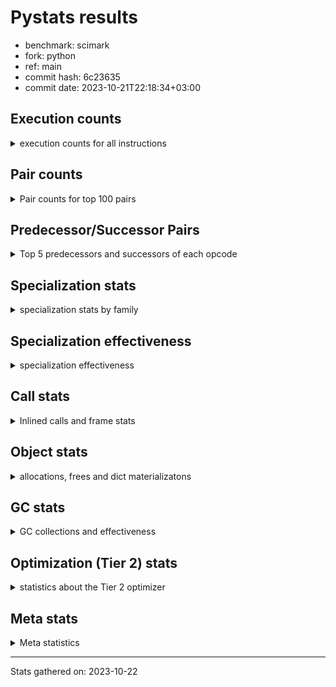 
# Pystats results

- benchmark: scimark
- fork: python
- ref: main
- commit hash: 6c23635
- commit date: 2023-10-21T22:18:34+03:00

## Execution counts

<details>
<summary> execution counts for all instructions </summary>

|Name | Count | Self | Cumulative | Miss ratio | 
|---|---:|---:|---:|---:|
| LOAD_FAST | 1,254,390,780 | 17.5% | 17.5% |  |
| LOAD_FAST_LOAD_FAST | 743,359,500 | 10.4% | 27.9% |  |
| STORE_FAST | 497,252,220 | 7.0% | 34.9% |  |
| BINARY_SUBSCR | 462,433,680 | 6.5% | 41.4% |  |
| LOAD_CONST | 415,543,380 | 5.8% | 47.2% |  |
| BINARY_OP_ADD_INT | 276,142,920 | 3.9% | 51.0% |  |
| POP_JUMP_IF_FALSE | 268,109,040 | 3.7% | 54.8% |  |
| LOAD_ATTR_INSTANCE_VALUE | 262,318,500 | 3.7% | 58.4% |  |
| SWAP | 244,319,040 | 3.4% | 61.9% |  |
| COPY | 244,312,800 | 3.4% | 65.3% |  |
| BINARY_OP_MULTIPLY_FLOAT | 239,032,140 | 3.3% | 68.6% |  |
| STORE_SUBSCR | 190,460,900 | 2.7% | 71.3% |  |
| COMPARE_OP_INT | 182,325,540 | 2.5% | 73.8% |  |
| BINARY_OP_ADD_FLOAT | 169,155,720 | 2.4% | 76.2% |  |
| RESUME_CHECK | 142,835,160 | 2.0% | 78.2% |  |
| BINARY_OP_SUBTRACT_FLOAT | 142,442,580 | 2.0% | 80.2% |  |
| FOR_ITER_RANGE | 141,877,200 | 2.0% | 82.2% |  |
| LOAD_GLOBAL_BUILTIN | 141,374,160 | 2.0% | 84.2% |  |
| JUMP_BACKWARD | 137,993,940 | 1.9% | 86.1% |  |
| RETURN_VALUE | 135,842,700 | 1.9% | 88.0% |  |
| BINARY_OP_MULTIPLY_INT | 105,275,640 | 1.5% | 89.5% |  |
| BINARY_SUBSCR_GETITEM | 88,538,340 | 1.2% | 90.7% |  |
| TO_BOOL_BOOL | 73,060,620 | 1.0% | 91.7% |  |
| JUMP_FORWARD | 70,645,560 | 1.0% | 92.7% |  |
| CALL_ISINSTANCE | 60,337,740 | 0.8% | 93.5% |  |
| BINARY_SUBSCR_LIST_INT | 60,326,340 | 0.8% | 94.4% |  |
| STORE_FAST_STORE_FAST | 47,903,340 | 0.7% | 95.1% |  |
| CALL_PY_EXACT_ARGS | 47,322,060 | 0.7% | 95.7% |  |
| LOAD_ATTR_METHOD_WITH_VALUES | 47,297,700 | 0.7% | 96.4% |  |
| BINARY_OP_SUBTRACT_INT | 41,629,200 | 0.6% | 97.0% |  |
| BUILD_TUPLE | 35,774,400 | 0.5% | 97.5% |  |
| UNPACK_SEQUENCE_TWO_TUPLE | 35,180,400 | 0.5% | 98.0% |  |
| BINARY_OP | 31,170,840 | 0.4% | 98.4% |  |
| STORE_ATTR_INSTANCE_VALUE | 25,447,740 | 0.4% | 98.7% |  |
| CALL_BUILTIN_CLASS | 20,395,200 | 0.3% | 99.0% |  |
| LOAD_ATTR_NONDESCRIPTOR_WITH_VALUES | 19,097,160 | 0.3% | 99.3% | 0.1% |
| COMPARE_OP | 12,732,100 | 0.2% | 99.5% |  |
| GET_ITER | 7,609,380 | 0.1% | 99.6% |  |
| RETURN_CONST | 6,392,640 | 0.1% | 99.7% |  |
| INTERPRETER_EXIT | 6,373,980 | 0.1% | 99.8% |  |
| POP_JUMP_IF_TRUE | 6,303,000 | 0.1% | 99.9% |  |
| COMPARE_OP_FLOAT | 6,297,000 | 0.1% | 99.9% |  |
| BINARY_SUBSCR_TUPLE_INT | 1,200,000 | 0.0% | 100.0% |  |
| POP_TOP | 618,840 | 0.0% | 100.0% |  |
| FOR_ITER_GEN | 600,060 | 0.0% | 100.0% |  |
| YIELD_VALUE | 600,000 | 0.0% | 100.0% |  |
| CALL_BUILTIN_O | 423,180 | 0.0% | 100.0% |  |
| LOAD_GLOBAL_MODULE | 218,180 | 0.0% | 100.0% |  |
| LOAD_ATTR_MODULE | 180,800 | 0.0% | 100.0% |  |
| LIST_APPEND | 134,880 | 0.0% | 100.0% |  |
| STORE_FAST_LOAD_FAST | 122,880 | 0.0% | 100.0% |  |
| PUSH_NULL | 121,560 | 0.0% | 100.0% |  |
| EXTENDED_ARG | 60,000 | 0.0% | 100.0% |  |
| CALL | 15,540 | 0.0% | 100.0% |  |
| BUILD_LIST | 13,080 | 0.0% | 100.0% |  |
| STORE_SUBSCR_LIST_INT | 11,400 | 0.0% | 100.0% |  |
| FOR_ITER | 6,100 | 0.0% | 100.0% |  |
| STORE_SLICE | 6,060 | 0.0% | 100.0% |  |
| LOAD_GLOBAL | 1,340 | 0.0% | 100.0% |  |
| LOAD_ATTR | 940 | 0.0% | 100.0% |  |
| LOAD_DEREF | 900 | 0.0% | 100.0% |  |
| CALL_FUNCTION_EX | 600 | 0.0% | 100.0% |  |
| STORE_ATTR | 540 | 0.0% | 100.0% |  |
| NOP | 300 | 0.0% | 100.0% |  |
| LIST_EXTEND | 300 | 0.0% | 100.0% |  |
| COPY_FREE_VARS | 300 | 0.0% | 100.0% |  |
| CALL_INTRINSIC_1 | 300 | 0.0% | 100.0% |  |
| POP_JUMP_IF_NONE | 180 | 0.0% | 100.0% |  |
| LOAD_FAST_AND_CLEAR | 180 | 0.0% | 100.0% |  |
| EXIT_INIT_CHECK | 180 | 0.0% | 100.0% |  |
| CALL_ALLOC_AND_ENTER_INIT | 180 | 0.0% | 100.0% |  |
| RETURN_GENERATOR | 60 | 0.0% | 100.0% |  |
| END_FOR | 60 | 0.0% | 100.0% |  |
| BINARY_SLICE | 60 | 0.0% | 100.0% |  |


</details>

## Pair counts

<details>
<summary> Pair counts for top 100 pairs </summary>

|Pair | Count | Self | Cumulative | 
|---|---:|---:|---:|
| STORE_FAST LOAD_FAST_LOAD_FAST | 249,880,740 | 3.5% | 3.5% |
| LOAD_FAST LOAD_ATTR_INSTANCE_VALUE | 208,647,320 | 2.9% | 6.4% |
| LOAD_FAST_LOAD_FAST BINARY_SUBSCR | 189,857,760 | 2.7% | 9.1% |
| COMPARE_OP_INT POP_JUMP_IF_FALSE | 182,313,540 | 2.5% | 11.6% |
| POP_JUMP_IF_FALSE LOAD_FAST | 165,565,020 | 2.3% | 13.9% |
| LOAD_CONST BINARY_OP_ADD_INT | 152,486,500 | 2.1% | 16.1% |
| LOAD_FAST LOAD_FAST | 147,492,000 | 2.1% | 18.1% |
| LOAD_FAST_LOAD_FAST LOAD_CONST | 144,376,800 | 2.0% | 20.1% |
| LOAD_CONST LOAD_FAST | 142,736,160 | 2.0% | 22.1% |
| JUMP_BACKWARD FOR_ITER_RANGE | 134,267,940 | 1.9% | 24.0% |
| FOR_ITER_RANGE STORE_FAST | 134,145,060 | 1.9% | 25.9% |
| LOAD_ATTR_INSTANCE_VALUE LOAD_FAST | 133,083,960 | 1.9% | 27.8% |
| BINARY_SUBSCR LOAD_FAST | 129,321,000 | 1.8% | 29.6% |
| LOAD_FAST LOAD_CONST | 119,647,920 | 1.7% | 31.2% |
| LOAD_FAST BINARY_OP_MULTIPLY_FLOAT | 117,045,000 | 1.6% | 32.9% |
| STORE_FAST LOAD_FAST | 116,460,360 | 1.6% | 34.5% |
| LOAD_FAST BINARY_OP_ADD_INT | 111,320,400 | 1.6% | 36.1% |
| BINARY_SUBSCR LOAD_FAST_LOAD_FAST | 107,036,880 | 1.5% | 37.6% |
| STORE_SUBSCR LOAD_FAST_LOAD_FAST | 104,081,400 | 1.5% | 39.0% |
| BINARY_OP_MULTIPLY_FLOAT BINARY_OP_ADD_FLOAT | 90,422,400 | 1.3% | 40.3% |
| BINARY_SUBSCR_GETITEM RESUME_CHECK | 88,538,340 | 1.2% | 41.5% |
| SWAP SWAP | 87,582,000 | 1.2% | 42.7% |
| SWAP STORE_SUBSCR | 87,582,000 | 1.2% | 44.0% |
| COPY COPY | 87,582,000 | 1.2% | 45.2% |
| COPY BINARY_SUBSCR | 87,582,000 | 1.2% | 46.4% |
| LOAD_GLOBAL_BUILTIN LOAD_FAST | 73,515,600 | 1.0% | 47.4% |
| BINARY_OP_SUBTRACT_FLOAT LOAD_FAST_LOAD_FAST | 73,280,400 | 1.0% | 48.5% |
| TO_BOOL_BOOL POP_JUMP_IF_FALSE | 73,060,620 | 1.0% | 49.5% |
| BINARY_OP_ADD_FLOAT STORE_FAST | 72,582,000 | 1.0% | 50.5% |
| SWAP COPY | 69,148,800 | 1.0% | 51.5% |
| POP_JUMP_IF_FALSE JUMP_FORWARD | 69,148,800 | 1.0% | 52.4% |
| LOAD_FAST SWAP | 69,148,800 | 1.0% | 53.4% |
| LOAD_ATTR_INSTANCE_VALUE COMPARE_OP_INT | 69,148,800 | 1.0% | 54.4% |
| COPY COMPARE_OP_INT | 69,148,800 | 1.0% | 55.3% |
| BINARY_OP_ADD_INT BINARY_SUBSCR | 68,352,000 | 1.0% | 56.3% |
| BINARY_SUBSCR BINARY_OP_MULTIPLY_FLOAT | 67,701,000 | 0.9% | 57.2% |
| BINARY_SUBSCR STORE_FAST | 67,452,000 | 0.9% | 58.2% |
| LOAD_FAST BINARY_OP_SUBTRACT_FLOAT | 67,202,600 | 0.9% | 59.1% |
| STORE_SUBSCR JUMP_BACKWARD | 67,187,460 | 0.9% | 60.1% |
| STORE_FAST LOAD_CONST | 62,607,300 | 0.9% | 60.9% |
| BINARY_OP_MULTIPLY_FLOAT BINARY_OP_SUBTRACT_FLOAT | 62,517,000 | 0.9% | 61.8% |
| BINARY_OP_MULTIPLY_INT STORE_FAST | 61,563,180 | 0.9% | 62.7% |
| LOAD_FAST BINARY_OP_ADD_FLOAT | 61,440,000 | 0.9% | 63.5% |
| BINARY_OP_ADD_FLOAT SWAP | 61,440,000 | 0.9% | 64.4% |
| RESUME_CHECK LOAD_GLOBAL_BUILTIN | 60,337,980 | 0.8% | 65.2% |
| LOAD_GLOBAL_BUILTIN CALL_ISINSTANCE | 60,337,740 | 0.8% | 66.1% |
| LOAD_FAST LOAD_GLOBAL_BUILTIN | 60,337,740 | 0.8% | 66.9% |
| CALL_ISINSTANCE TO_BOOL_BOOL | 60,337,740 | 0.8% | 67.8% |
| LOAD_FAST_LOAD_FAST BINARY_SUBSCR_GETITEM | 59,726,340 | 0.8% | 68.6% |
| LOAD_FAST BINARY_SUBSCR_LIST_INT | 59,726,340 | 0.8% | 69.4% |
| BINARY_SUBSCR_LIST_INT RETURN_VALUE | 59,726,340 | 0.8% | 70.3% |
| RETURN_VALUE LOAD_FAST | 59,714,940 | 0.8% | 71.1% |
| STORE_FAST JUMP_BACKWARD | 58,879,080 | 0.8% | 71.9% |
| BINARY_OP_ADD_INT BINARY_OP_MULTIPLY_INT | 55,302,000 | 0.8% | 72.7% |
| LOAD_FAST_LOAD_FAST LOAD_ATTR_INSTANCE_VALUE | 53,671,080 | 0.8% | 73.5% |
| BINARY_OP_SUBTRACT_FLOAT STORE_FAST | 49,460,880 | 0.7% | 74.1% |
| BINARY_OP_MULTIPLY_FLOAT LOAD_FAST | 49,224,000 | 0.7% | 74.8% |
| BINARY_SUBSCR BINARY_SUBSCR | 48,112,980 | 0.7% | 75.5% |
| LOAD_FAST_LOAD_FAST LOAD_FAST_LOAD_FAST | 48,000,120 | 0.7% | 76.2% |
| CALL_PY_EXACT_ARGS RESUME_CHECK | 47,322,000 | 0.7% | 76.8% |
| RESUME_CHECK LOAD_FAST | 47,312,640 | 0.7% | 77.5% |
| LOAD_FAST LOAD_ATTR_METHOD_WITH_VALUES | 47,174,640 | 0.7% | 78.2% |
| LOAD_FAST_LOAD_FAST LOAD_FAST | 45,723,780 | 0.6% | 78.8% |
| BINARY_OP_ADD_INT STORE_SUBSCR | 39,732,000 | 0.6% | 79.4% |
| LOAD_FAST BINARY_SUBSCR | 39,716,940 | 0.6% | 79.9% |
| LOAD_FAST_LOAD_FAST COPY | 36,864,000 | 0.5% | 80.4% |
| JUMP_FORWARD LOAD_FAST_LOAD_FAST | 36,071,160 | 0.5% | 80.9% |
| LOAD_CONST BINARY_OP_SUBTRACT_INT | 35,551,200 | 0.5% | 81.4% |
| UNPACK_SEQUENCE_TWO_TUPLE STORE_FAST_STORE_FAST | 35,180,400 | 0.5% | 81.9% |
| LOAD_FAST_LOAD_FAST CALL_PY_EXACT_ARGS | 34,586,440 | 0.5% | 82.4% |
| RESUME_CHECK LOAD_CONST | 34,580,460 | 0.5% | 82.9% |
| LOAD_FAST UNPACK_SEQUENCE_TWO_TUPLE | 34,574,400 | 0.5% | 83.4% |
| LOAD_ATTR_METHOD_WITH_VALUES LOAD_FAST_LOAD_FAST | 34,574,400 | 0.5% | 83.9% |
| LOAD_ATTR_INSTANCE_VALUE BINARY_OP_MULTIPLY_INT | 34,574,400 | 0.5% | 84.3% |
| JUMP_FORWARD LOAD_CONST | 34,574,400 | 0.5% | 84.8% |
| BINARY_OP_MULTIPLY_INT LOAD_FAST | 34,574,400 | 0.5% | 85.3% |
| BINARY_OP_ADD_INT RETURN_VALUE | 34,574,400 | 0.5% | 85.8% |
| LOAD_FAST_LOAD_FAST STORE_SUBSCR | 33,707,400 | 0.5% | 86.3% |
| BINARY_OP STORE_FAST | 31,004,340 | 0.4% | 86.7% |
| BINARY_OP_ADD_INT COPY | 30,720,000 | 0.4% | 87.1% |
| BINARY_OP_ADD_INT LOAD_FAST | 30,659,280 | 0.4% | 87.6% |
| BINARY_OP_SUBTRACT_INT STORE_FAST | 30,033,000 | 0.4% | 88.0% |
| STORE_FAST_STORE_FAST LOAD_FAST | 29,412,000 | 0.4% | 88.4% |
| RETURN_VALUE BINARY_SUBSCR | 28,812,000 | 0.4% | 88.8% |
| BUILD_TUPLE BINARY_SUBSCR_GETITEM | 28,812,000 | 0.4% | 89.2% |
| BINARY_SUBSCR RETURN_VALUE | 28,812,000 | 0.4% | 89.6% |
| POP_JUMP_IF_FALSE LOAD_FAST_LOAD_FAST | 28,688,340 | 0.4% | 90.0% |
| LOAD_CONST COMPARE_OP_INT | 25,517,880 | 0.4% | 90.4% |
| LOAD_FAST_LOAD_FAST STORE_ATTR_INSTANCE_VALUE | 25,446,200 | 0.4% | 90.7% |
| STORE_ATTR_INSTANCE_VALUE LOAD_FAST | 25,445,940 | 0.4% | 91.1% |
| LOAD_CONST BINARY_OP | 24,570,460 | 0.3% | 91.4% |
| LOAD_FAST_LOAD_FAST BINARY_OP_MULTIPLY_FLOAT | 24,156,000 | 0.3% | 91.7% |
| LOAD_FAST BUILD_TUPLE | 23,649,600 | 0.3% | 92.1% |
| BINARY_OP_ADD_FLOAT LOAD_FAST_LOAD_FAST | 23,368,260 | 0.3% | 92.4% |
| LOAD_FAST COPY | 19,998,000 | 0.3% | 92.7% |
| BINARY_OP_SUBTRACT_FLOAT SWAP | 19,701,000 | 0.3% | 93.0% |
| LOAD_FAST_LOAD_FAST COMPARE_OP_INT | 18,492,000 | 0.3% | 93.2% |
| RETURN_VALUE BINARY_OP_ADD_FLOAT | 17,287,200 | 0.2% | 93.5% |
| LOAD_FAST STORE_SUBSCR | 16,667,940 | 0.2% | 93.7% |
| LOAD_FAST CALL_BUILTIN_CLASS | 13,231,320 | 0.2% | 93.9% |


</details>

## Predecessor/Successor Pairs

<details>
<summary> Top 5 predecessors and successors of each opcode </summary>

### BINARY_SLICE

<details>
<summary> Successors and predecessors for BINARY_SLICE </summary>

|Predecessors | Count | Percentage | 
|---|---:|---:|
| LOAD_CONST | 60 | 100.0% |

|Successors | Count | Percentage | 
|---|---:|---:|
| LOAD_FAST | 60 | 100.0% |


</details>

### STORE_SLICE

<details>
<summary> Successors and predecessors for STORE_SLICE </summary>

|Predecessors | Count | Percentage | 
|---|---:|---:|
| LOAD_CONST | 6,060 | 100.0% |

|Successors | Count | Percentage | 
|---|---:|---:|
| JUMP_BACKWARD | 6,000 | 99.0% |
| LOAD_FAST | 60 | 1.0% |


</details>

### CACHE

<details>
<summary> Successors and predecessors for CACHE </summary>

|Predecessors | Count | Percentage | 
|---|---:|---:|

|Successors | Count | Percentage | 
|---|---:|---:|
| RESUME_CHECK | 6,373,980 | 100.0% |


</details>

### BINARY_SUBSCR

<details>
<summary> Successors and predecessors for BINARY_SUBSCR </summary>

|Predecessors | Count | Percentage | 
|---|---:|---:|
| LOAD_FAST_LOAD_FAST | 189,857,760 | 41.1% |
| COPY | 87,582,000 | 18.9% |
| BINARY_OP_ADD_INT | 68,352,000 | 14.8% |
| BINARY_SUBSCR | 48,112,980 | 10.4% |
| LOAD_FAST | 39,716,940 | 8.6% |

|Successors | Count | Percentage | 
|---|---:|---:|
| LOAD_FAST | 129,321,000 | 28.0% |
| LOAD_FAST_LOAD_FAST | 107,036,880 | 23.1% |
| BINARY_OP_MULTIPLY_FLOAT | 67,701,000 | 14.6% |
| STORE_FAST | 67,452,000 | 14.6% |
| BINARY_SUBSCR | 48,112,980 | 10.4% |


</details>

### END_FOR

<details>
<summary> Successors and predecessors for END_FOR </summary>

|Predecessors | Count | Percentage | 
|---|---:|---:|
| RETURN_CONST | 60 | 100.0% |

|Successors | Count | Percentage | 
|---|---:|---:|
| LOAD_FAST | 60 | 100.0% |


</details>

### EXIT_INIT_CHECK

<details>
<summary> Successors and predecessors for EXIT_INIT_CHECK </summary>

|Predecessors | Count | Percentage | 
|---|---:|---:|
| RETURN_CONST | 180 | 100.0% |

|Successors | Count | Percentage | 
|---|---:|---:|
| RETURN_VALUE | 180 | 100.0% |


</details>

### GET_ITER

<details>
<summary> Successors and predecessors for GET_ITER </summary>

|Predecessors | Count | Percentage | 
|---|---:|---:|
| CALL_BUILTIN_CLASS | 7,608,960 | 100.0% |
| LOAD_FAST | 300 | 0.0% |
| RETURN_GENERATOR | 60 | 0.0% |
| CALL | 60 | 0.0% |

|Successors | Count | Percentage | 
|---|---:|---:|
| FOR_ITER_RANGE | 7,609,080 | 100.0% |
| LOAD_FAST_AND_CLEAR | 180 | 0.0% |
| FOR_ITER_GEN | 60 | 0.0% |
| FOR_ITER | 60 | 0.0% |


</details>

### INTERPRETER_EXIT

<details>
<summary> Successors and predecessors for INTERPRETER_EXIT </summary>

|Predecessors | Count | Percentage | 
|---|---:|---:|
| RETURN_CONST | 6,373,980 | 100.0% |

|Successors | Count | Percentage | 
|---|---:|---:|


</details>

### NOP

<details>
<summary> Successors and predecessors for NOP </summary>

|Predecessors | Count | Percentage | 
|---|---:|---:|
| POP_TOP | 300 | 100.0% |

|Successors | Count | Percentage | 
|---|---:|---:|
| LOAD_DEREF | 300 | 100.0% |


</details>

### POP_TOP

<details>
<summary> Successors and predecessors for POP_TOP </summary>

|Predecessors | Count | Percentage | 
|---|---:|---:|
| RESUME_CHECK | 600,000 | 97.0% |
| RETURN_CONST | 18,420 | 3.0% |
| CALL | 300 | 0.0% |
| RETURN_VALUE | 60 | 0.0% |
| FOR_ITER_GEN | 60 | 0.0% |

|Successors | Count | Percentage | 
|---|---:|---:|
| JUMP_BACKWARD | 603,180 | 97.5% |
| LOAD_CONST | 9,180 | 1.5% |
| RETURN_CONST | 3,060 | 0.5% |
| LOAD_GLOBAL_MODULE | 3,040 | 0.5% |
| NOP | 300 | 0.0% |


</details>

### PUSH_NULL

<details>
<summary> Successors and predecessors for PUSH_NULL </summary>

|Predecessors | Count | Percentage | 
|---|---:|---:|
| LOAD_ATTR_MODULE | 120,800 | 99.4% |
| LOAD_DEREF | 600 | 0.5% |
| LOAD_ATTR | 100 | 0.1% |
| LOAD_FAST | 60 | 0.0% |

|Successors | Count | Percentage | 
|---|---:|---:|
| LOAD_FAST | 120,600 | 99.2% |
| CALL | 900 | 0.7% |
| LOAD_FAST_LOAD_FAST | 60 | 0.0% |


</details>

### RETURN_GENERATOR

<details>
<summary> Successors and predecessors for RETURN_GENERATOR </summary>

|Predecessors | Count | Percentage | 
|---|---:|---:|
| CALL_PY_EXACT_ARGS | 60 | 100.0% |

|Successors | Count | Percentage | 
|---|---:|---:|
| GET_ITER | 60 | 100.0% |


</details>

### RETURN_VALUE

<details>
<summary> Successors and predecessors for RETURN_VALUE </summary>

|Predecessors | Count | Percentage | 
|---|---:|---:|
| BINARY_SUBSCR_LIST_INT | 59,726,340 | 44.0% |
| BINARY_OP_ADD_INT | 34,574,400 | 25.5% |
| BINARY_SUBSCR | 28,812,000 | 21.2% |
| BINARY_OP_MULTIPLY_FLOAT | 12,722,940 | 9.4% |
| LOAD_FAST | 6,120 | 0.0% |

|Successors | Count | Percentage | 
|---|---:|---:|
| LOAD_FAST | 59,714,940 | 44.0% |
| BINARY_SUBSCR | 28,812,000 | 21.2% |
| BINARY_OP_ADD_FLOAT | 17,287,200 | 12.7% |
| STORE_FAST | 12,006,300 | 8.8% |
| LOAD_FAST_LOAD_FAST | 6,368,100 | 4.7% |


</details>

### STORE_SUBSCR

<details>
<summary> Successors and predecessors for STORE_SUBSCR </summary>

|Predecessors | Count | Percentage | 
|---|---:|---:|
| SWAP | 87,582,000 | 46.0% |
| BINARY_OP_ADD_INT | 39,732,000 | 20.9% |
| LOAD_FAST_LOAD_FAST | 33,707,400 | 17.7% |
| LOAD_FAST | 16,667,940 | 8.8% |
| BUILD_TUPLE | 6,362,400 | 3.3% |

|Successors | Count | Percentage | 
|---|---:|---:|
| LOAD_FAST_LOAD_FAST | 104,081,400 | 54.6% |
| JUMP_BACKWARD | 67,187,460 | 35.3% |
| LOAD_FAST | 12,782,880 | 6.7% |
| RETURN_CONST | 6,362,400 | 3.3% |
| STORE_SUBSCR | 46,700 | 0.0% |


</details>

### BINARY_OP

<details>
<summary> Successors and predecessors for BINARY_OP </summary>

|Predecessors | Count | Percentage | 
|---|---:|---:|
| LOAD_CONST | 24,570,460 | 78.8% |
| LOAD_ATTR_NONDESCRIPTOR_WITH_VALUES | 6,367,980 | 20.4% |
| LOAD_FAST | 81,540 | 0.3% |
| LOAD_FAST_LOAD_FAST | 66,220 | 0.2% |
| BINARY_OP_MULTIPLY_FLOAT | 60,000 | 0.2% |

|Successors | Count | Percentage | 
|---|---:|---:|
| STORE_FAST | 31,004,340 | 99.5% |
| LOAD_GLOBAL_MODULE | 60,000 | 0.2% |
| CALL_BUILTIN_O | 60,000 | 0.2% |
| BINARY_OP | 15,580 | 0.0% |
| LIST_APPEND | 12,000 | 0.0% |


</details>

### BUILD_LIST

<details>
<summary> Successors and predecessors for BUILD_LIST </summary>

|Predecessors | Count | Percentage | 
|---|---:|---:|
| LOAD_CONST | 12,600 | 96.3% |
| LOAD_FAST | 300 | 2.3% |
| SWAP | 180 | 1.4% |

|Successors | Count | Percentage | 
|---|---:|---:|
| CALL | 12,600 | 96.3% |
| LOAD_DEREF | 300 | 2.3% |
| SWAP | 180 | 1.4% |


</details>

### BUILD_TUPLE

<details>
<summary> Successors and predecessors for BUILD_TUPLE </summary>

|Predecessors | Count | Percentage | 
|---|---:|---:|
| LOAD_FAST | 23,649,600 | 66.1% |
| BINARY_OP_SUBTRACT_INT | 5,762,400 | 16.1% |
| BINARY_OP_ADD_INT | 5,762,400 | 16.1% |
| LOAD_FAST_LOAD_FAST | 600,000 | 1.7% |

|Successors | Count | Percentage | 
|---|---:|---:|
| BINARY_SUBSCR_GETITEM | 28,812,000 | 80.5% |
| STORE_SUBSCR | 6,362,400 | 17.8% |
| YIELD_VALUE | 600,000 | 1.7% |


</details>

### CALL

<details>
<summary> Successors and predecessors for CALL </summary>

|Predecessors | Count | Percentage | 
|---|---:|---:|
| BUILD_LIST | 12,600 | 81.1% |
| PUSH_NULL | 900 | 5.8% |
| CALL | 760 | 4.9% |
| LOAD_FAST | 500 | 3.2% |
| LOAD_FAST_LOAD_FAST | 260 | 1.7% |

|Successors | Count | Percentage | 
|---|---:|---:|
| LOAD_FAST | 12,660 | 81.5% |
| CALL | 760 | 4.9% |
| STORE_FAST | 720 | 4.6% |
| CALL_BUILTIN_CLASS | 320 | 2.1% |
| POP_TOP | 300 | 1.9% |


</details>

### CALL_FUNCTION_EX

<details>
<summary> Successors and predecessors for CALL_FUNCTION_EX </summary>

|Predecessors | Count | Percentage | 
|---|---:|---:|
| LOAD_FAST | 300 | 50.0% |
| CALL_INTRINSIC_1 | 300 | 50.0% |

|Successors | Count | Percentage | 
|---|---:|---:|
| RESUME_CHECK | 300 | 50.0% |
| COPY_FREE_VARS | 300 | 50.0% |


</details>

### CALL_INTRINSIC_1

<details>
<summary> Successors and predecessors for CALL_INTRINSIC_1 </summary>

|Predecessors | Count | Percentage | 
|---|---:|---:|
| LIST_EXTEND | 300 | 100.0% |

|Successors | Count | Percentage | 
|---|---:|---:|
| CALL_FUNCTION_EX | 300 | 100.0% |


</details>

### COMPARE_OP

<details>
<summary> Successors and predecessors for COMPARE_OP </summary>

|Predecessors | Count | Percentage | 
|---|---:|---:|
| LOAD_CONST | 12,728,940 | 100.0% |
| COMPARE_OP | 3,160 | 0.0% |

|Successors | Count | Percentage | 
|---|---:|---:|
| POP_JUMP_IF_FALSE | 12,728,880 | 100.0% |
| COMPARE_OP | 3,160 | 0.0% |
| COMPARE_OP_INT | 60 | 0.0% |


</details>

### COPY

<details>
<summary> Successors and predecessors for COPY </summary>

|Predecessors | Count | Percentage | 
|---|---:|---:|
| COPY | 87,582,000 | 35.8% |
| SWAP | 69,148,800 | 28.3% |
| LOAD_FAST_LOAD_FAST | 36,864,000 | 15.1% |
| BINARY_OP_ADD_INT | 30,720,000 | 12.6% |
| LOAD_FAST | 19,998,000 | 8.2% |

|Successors | Count | Percentage | 
|---|---:|---:|
| COPY | 87,582,000 | 35.8% |
| BINARY_SUBSCR | 87,582,000 | 35.8% |
| COMPARE_OP_INT | 69,148,800 | 28.3% |


</details>

### COPY_FREE_VARS

<details>
<summary> Successors and predecessors for COPY_FREE_VARS </summary>

|Predecessors | Count | Percentage | 
|---|---:|---:|
| CALL_FUNCTION_EX | 300 | 100.0% |

|Successors | Count | Percentage | 
|---|---:|---:|
| RESUME_CHECK | 300 | 100.0% |


</details>

### FOR_ITER

<details>
<summary> Successors and predecessors for FOR_ITER </summary>

|Predecessors | Count | Percentage | 
|---|---:|---:|
| JUMP_BACKWARD | 6,000 | 98.4% |
| GET_ITER | 60 | 1.0% |
| FOR_ITER | 40 | 0.7% |

|Successors | Count | Percentage | 
|---|---:|---:|
| UNPACK_SEQUENCE_TWO_TUPLE | 6,000 | 98.4% |
| RETURN_CONST | 60 | 1.0% |
| FOR_ITER | 40 | 0.7% |


</details>

### JUMP_BACKWARD

<details>
<summary> Successors and predecessors for JUMP_BACKWARD </summary>

|Predecessors | Count | Percentage | 
|---|---:|---:|
| STORE_SUBSCR | 67,187,460 | 48.7% |
| STORE_FAST | 58,879,080 | 42.7% |
| FOR_ITER_RANGE | 6,507,360 | 4.7% |
| POP_JUMP_IF_FALSE | 3,066,000 | 2.2% |
| POP_JUMP_IF_TRUE | 1,555,980 | 1.1% |

|Successors | Count | Percentage | 
|---|---:|---:|
| FOR_ITER_RANGE | 134,267,940 | 97.3% |
| LOAD_FAST_LOAD_FAST | 3,012,000 | 2.2% |
| FOR_ITER_GEN | 600,000 | 0.4% |
| LOAD_FAST | 54,000 | 0.0% |
| LOAD_CONST | 54,000 | 0.0% |


</details>

### JUMP_FORWARD

<details>
<summary> Successors and predecessors for JUMP_FORWARD </summary>

|Predecessors | Count | Percentage | 
|---|---:|---:|
| POP_JUMP_IF_FALSE | 69,148,800 | 97.9% |
| STORE_FAST | 1,496,760 | 2.1% |

|Successors | Count | Percentage | 
|---|---:|---:|
| LOAD_FAST_LOAD_FAST | 36,071,160 | 51.1% |
| LOAD_CONST | 34,574,400 | 48.9% |


</details>

### LIST_APPEND

<details>
<summary> Successors and predecessors for LIST_APPEND </summary>

|Predecessors | Count | Percentage | 
|---|---:|---:|
| RETURN_VALUE | 122,880 | 91.1% |
| BINARY_OP | 12,000 | 8.9% |

|Successors | Count | Percentage | 
|---|---:|---:|
| JUMP_BACKWARD | 134,880 | 100.0% |


</details>

### LIST_EXTEND

<details>
<summary> Successors and predecessors for LIST_EXTEND </summary>

|Predecessors | Count | Percentage | 
|---|---:|---:|
| LOAD_DEREF | 300 | 100.0% |

|Successors | Count | Percentage | 
|---|---:|---:|
| CALL_INTRINSIC_1 | 300 | 100.0% |


</details>

### LOAD_ATTR

<details>
<summary> Successors and predecessors for LOAD_ATTR </summary>

|Predecessors | Count | Percentage | 
|---|---:|---:|
| LOAD_FAST | 340 | 36.2% |
| LOAD_GLOBAL_MODULE | 300 | 31.9% |
| LOAD_FAST_LOAD_FAST | 180 | 19.1% |
| LOAD_GLOBAL | 100 | 10.6% |
| RETURN_VALUE | 20 | 2.1% |

|Successors | Count | Percentage | 
|---|---:|---:|
| LOAD_ATTR_NONDESCRIPTOR_WITH_VALUES | 300 | 31.9% |
| LOAD_ATTR_MODULE | 300 | 31.9% |
| LOAD_ATTR_METHOD_WITH_VALUES | 140 | 14.9% |
| PUSH_NULL | 100 | 10.6% |
| LOAD_ATTR_INSTANCE_VALUE | 100 | 10.6% |


</details>

### LOAD_CONST

<details>
<summary> Successors and predecessors for LOAD_CONST </summary>

|Predecessors | Count | Percentage | 
|---|---:|---:|
| LOAD_FAST_LOAD_FAST | 144,376,800 | 34.7% |
| LOAD_FAST | 119,647,920 | 28.8% |
| STORE_FAST | 62,607,300 | 15.1% |
| RESUME_CHECK | 34,580,460 | 8.3% |
| JUMP_FORWARD | 34,574,400 | 8.3% |

|Successors | Count | Percentage | 
|---|---:|---:|
| BINARY_OP_ADD_INT | 152,486,500 | 36.7% |
| LOAD_FAST | 142,736,160 | 34.3% |
| BINARY_OP_SUBTRACT_INT | 35,551,200 | 8.6% |
| COMPARE_OP_INT | 25,517,880 | 6.1% |
| BINARY_OP | 24,570,460 | 5.9% |


</details>

### LOAD_DEREF

<details>
<summary> Successors and predecessors for LOAD_DEREF </summary>

|Predecessors | Count | Percentage | 
|---|---:|---:|
| RESUME_CHECK | 300 | 33.3% |
| NOP | 300 | 33.3% |
| BUILD_LIST | 300 | 33.3% |

|Successors | Count | Percentage | 
|---|---:|---:|
| PUSH_NULL | 600 | 66.7% |
| LIST_EXTEND | 300 | 33.3% |


</details>

### LOAD_FAST

<details>
<summary> Successors and predecessors for LOAD_FAST </summary>

|Predecessors | Count | Percentage | 
|---|---:|---:|
| POP_JUMP_IF_FALSE | 165,565,020 | 13.2% |
| LOAD_FAST | 147,492,000 | 11.8% |
| LOAD_CONST | 142,736,160 | 11.4% |
| LOAD_ATTR_INSTANCE_VALUE | 133,083,960 | 10.6% |
| BINARY_SUBSCR | 129,321,000 | 10.3% |

|Successors | Count | Percentage | 
|---|---:|---:|
| LOAD_ATTR_INSTANCE_VALUE | 208,647,320 | 16.6% |
| LOAD_FAST | 147,492,000 | 11.8% |
| LOAD_CONST | 119,647,920 | 9.5% |
| BINARY_OP_MULTIPLY_FLOAT | 117,045,000 | 9.3% |
| BINARY_OP_ADD_INT | 111,320,400 | 8.9% |


</details>

### LOAD_FAST_AND_CLEAR

<details>
<summary> Successors and predecessors for LOAD_FAST_AND_CLEAR </summary>

|Predecessors | Count | Percentage | 
|---|---:|---:|
| GET_ITER | 180 | 100.0% |

|Successors | Count | Percentage | 
|---|---:|---:|
| SWAP | 180 | 100.0% |


</details>

### LOAD_FAST_LOAD_FAST

<details>
<summary> Successors and predecessors for LOAD_FAST_LOAD_FAST </summary>

|Predecessors | Count | Percentage | 
|---|---:|---:|
| STORE_FAST | 249,880,740 | 33.6% |
| BINARY_SUBSCR | 107,036,880 | 14.4% |
| STORE_SUBSCR | 104,081,400 | 14.0% |
| BINARY_OP_SUBTRACT_FLOAT | 73,280,400 | 9.9% |
| LOAD_FAST_LOAD_FAST | 48,000,120 | 6.5% |

|Successors | Count | Percentage | 
|---|---:|---:|
| BINARY_SUBSCR | 189,857,760 | 25.5% |
| LOAD_CONST | 144,376,800 | 19.4% |
| BINARY_SUBSCR_GETITEM | 59,726,340 | 8.0% |
| LOAD_ATTR_INSTANCE_VALUE | 53,671,080 | 7.2% |
| LOAD_FAST_LOAD_FAST | 48,000,120 | 6.5% |


</details>

### LOAD_GLOBAL

<details>
<summary> Successors and predecessors for LOAD_GLOBAL </summary>

|Predecessors | Count | Percentage | 
|---|---:|---:|
| STORE_FAST | 540 | 40.3% |
| RESUME_CHECK | 220 | 16.4% |
| RETURN_VALUE | 200 | 14.9% |
| STORE_ATTR_INSTANCE_VALUE | 140 | 10.4% |
| FOR_ITER_RANGE | 140 | 10.4% |

|Successors | Count | Percentage | 
|---|---:|---:|
| LOAD_GLOBAL_MODULE | 760 | 56.7% |
| LOAD_GLOBAL_BUILTIN | 480 | 35.8% |
| LOAD_ATTR | 100 | 7.5% |


</details>

### POP_JUMP_IF_FALSE

<details>
<summary> Successors and predecessors for POP_JUMP_IF_FALSE </summary>

|Predecessors | Count | Percentage | 
|---|---:|---:|
| COMPARE_OP_INT | 182,313,540 | 68.0% |
| TO_BOOL_BOOL | 73,060,620 | 27.3% |
| COMPARE_OP | 12,728,880 | 4.7% |
| EXTENDED_ARG | 6,000 | 0.0% |

|Successors | Count | Percentage | 
|---|---:|---:|
| LOAD_FAST | 165,565,020 | 61.8% |
| JUMP_FORWARD | 69,148,800 | 25.8% |
| LOAD_FAST_LOAD_FAST | 28,688,340 | 10.7% |
| JUMP_BACKWARD | 3,066,000 | 1.1% |
| LOAD_CONST | 1,511,880 | 0.6% |


</details>

### POP_JUMP_IF_NONE

<details>
<summary> Successors and predecessors for POP_JUMP_IF_NONE </summary>

|Predecessors | Count | Percentage | 
|---|---:|---:|
| LOAD_FAST | 180 | 100.0% |

|Successors | Count | Percentage | 
|---|---:|---:|
| RETURN_CONST | 180 | 100.0% |


</details>

### POP_JUMP_IF_TRUE

<details>
<summary> Successors and predecessors for POP_JUMP_IF_TRUE </summary>

|Predecessors | Count | Percentage | 
|---|---:|---:|
| COMPARE_OP_FLOAT | 6,297,000 | 99.9% |
| COMPARE_OP_INT | 6,000 | 0.1% |

|Successors | Count | Percentage | 
|---|---:|---:|
| LOAD_FAST | 4,741,080 | 75.2% |
| JUMP_BACKWARD | 1,555,980 | 24.7% |
| LOAD_GLOBAL_BUILTIN | 5,940 | 0.1% |


</details>

### RETURN_CONST

<details>
<summary> Successors and predecessors for RETURN_CONST </summary>

|Predecessors | Count | Percentage | 
|---|---:|---:|
| STORE_SUBSCR | 6,362,400 | 99.5% |
| STORE_SUBSCR_LIST_INT | 11,400 | 0.2% |
| FOR_ITER_RANGE | 9,180 | 0.1% |
| POP_JUMP_IF_FALSE | 6,000 | 0.1% |
| POP_TOP | 3,060 | 0.0% |

|Successors | Count | Percentage | 
|---|---:|---:|
| INTERPRETER_EXIT | 6,373,980 | 99.7% |
| POP_TOP | 18,420 | 0.3% |
| EXIT_INIT_CHECK | 180 | 0.0% |
| END_FOR | 60 | 0.0% |


</details>

### STORE_ATTR

<details>
<summary> Successors and predecessors for STORE_ATTR </summary>

|Predecessors | Count | Percentage | 
|---|---:|---:|
| LOAD_FAST | 440 | 81.5% |
| LOAD_FAST_LOAD_FAST | 100 | 18.5% |

|Successors | Count | Percentage | 
|---|---:|---:|
| STORE_ATTR_INSTANCE_VALUE | 540 | 100.0% |


</details>

### STORE_FAST

<details>
<summary> Successors and predecessors for STORE_FAST </summary>

|Predecessors | Count | Percentage | 
|---|---:|---:|
| FOR_ITER_RANGE | 134,145,060 | 27.0% |
| BINARY_OP_ADD_FLOAT | 72,582,000 | 14.6% |
| BINARY_SUBSCR | 67,452,000 | 13.6% |
| BINARY_OP_MULTIPLY_INT | 61,563,180 | 12.4% |
| BINARY_OP_SUBTRACT_FLOAT | 49,460,880 | 9.9% |

|Successors | Count | Percentage | 
|---|---:|---:|
| LOAD_FAST_LOAD_FAST | 249,880,740 | 50.3% |
| LOAD_FAST | 116,460,360 | 23.4% |
| LOAD_CONST | 62,607,300 | 12.6% |
| JUMP_BACKWARD | 58,879,080 | 11.8% |
| LOAD_GLOBAL_BUILTIN | 7,788,620 | 1.6% |


</details>

### STORE_FAST_STORE_FAST

<details>
<summary> Successors and predecessors for STORE_FAST_STORE_FAST </summary>

|Predecessors | Count | Percentage | 
|---|---:|---:|
| UNPACK_SEQUENCE_TWO_TUPLE | 35,180,400 | 73.4% |
| LOAD_ATTR_INSTANCE_VALUE | 12,722,940 | 26.6% |

|Successors | Count | Percentage | 
|---|---:|---:|
| LOAD_FAST | 29,412,000 | 61.4% |
| STORE_FAST | 12,722,880 | 26.6% |
| LOAD_FAST_LOAD_FAST | 5,768,400 | 12.0% |
| LOAD_GLOBAL_BUILTIN | 40 | 0.0% |
| LOAD_GLOBAL | 20 | 0.0% |


</details>

### SWAP

<details>
<summary> Successors and predecessors for SWAP </summary>

|Predecessors | Count | Percentage | 
|---|---:|---:|
| SWAP | 87,582,000 | 35.8% |
| LOAD_FAST | 69,148,800 | 28.3% |
| BINARY_OP_ADD_FLOAT | 61,440,000 | 25.1% |
| BINARY_OP_SUBTRACT_FLOAT | 19,701,000 | 8.1% |
| BINARY_OP_MULTIPLY_FLOAT | 6,441,000 | 2.6% |

|Successors | Count | Percentage | 
|---|---:|---:|
| SWAP | 87,582,000 | 35.8% |
| STORE_SUBSCR | 87,582,000 | 35.8% |
| COPY | 69,148,800 | 28.3% |
| LOAD_FAST_LOAD_FAST | 5,700 | 0.0% |
| STORE_FAST | 180 | 0.0% |


</details>

### YIELD_VALUE

<details>
<summary> Successors and predecessors for YIELD_VALUE </summary>

|Predecessors | Count | Percentage | 
|---|---:|---:|
| BUILD_TUPLE | 600,000 | 100.0% |

|Successors | Count | Percentage | 
|---|---:|---:|
| UNPACK_SEQUENCE_TWO_TUPLE | 600,000 | 100.0% |


</details>

### BINARY_OP_ADD_FLOAT

<details>
<summary> Successors and predecessors for BINARY_OP_ADD_FLOAT </summary>

|Predecessors | Count | Percentage | 
|---|---:|---:|
| BINARY_OP_MULTIPLY_FLOAT | 90,422,400 | 53.5% |
| LOAD_FAST | 61,440,000 | 36.3% |
| RETURN_VALUE | 17,287,200 | 10.2% |
| BINARY_OP | 6,120 | 0.0% |

|Successors | Count | Percentage | 
|---|---:|---:|
| STORE_FAST | 72,582,000 | 42.9% |
| SWAP | 61,440,000 | 36.3% |
| LOAD_FAST_LOAD_FAST | 23,368,260 | 13.8% |
| LOAD_CONST | 6,000,000 | 3.5% |
| BINARY_OP_MULTIPLY_FLOAT | 5,762,400 | 3.4% |


</details>

### BINARY_OP_ADD_INT

<details>
<summary> Successors and predecessors for BINARY_OP_ADD_INT </summary>

|Predecessors | Count | Percentage | 
|---|---:|---:|
| LOAD_CONST | 152,486,500 | 55.2% |
| LOAD_FAST | 111,320,400 | 40.3% |
| LOAD_FAST_LOAD_FAST | 12,336,000 | 4.5% |
| BINARY_OP | 20 | 0.0% |

|Successors | Count | Percentage | 
|---|---:|---:|
| BINARY_SUBSCR | 68,352,000 | 24.8% |
| BINARY_OP_MULTIPLY_INT | 55,302,000 | 20.0% |
| STORE_SUBSCR | 39,732,000 | 14.4% |
| RETURN_VALUE | 34,574,400 | 12.5% |
| COPY | 30,720,000 | 11.1% |


</details>

### BINARY_OP_MULTIPLY_FLOAT

<details>
<summary> Successors and predecessors for BINARY_OP_MULTIPLY_FLOAT </summary>

|Predecessors | Count | Percentage | 
|---|---:|---:|
| LOAD_FAST | 117,045,000 | 49.0% |
| BINARY_SUBSCR | 67,701,000 | 28.3% |
| LOAD_FAST_LOAD_FAST | 24,156,000 | 10.1% |
| CALL_BUILTIN_CLASS | 12,782,880 | 5.3% |
| LOAD_CONST | 5,762,440 | 2.4% |

|Successors | Count | Percentage | 
|---|---:|---:|
| BINARY_OP_ADD_FLOAT | 90,422,400 | 37.8% |
| BINARY_OP_SUBTRACT_FLOAT | 62,517,000 | 26.2% |
| LOAD_FAST | 49,224,000 | 20.6% |
| RETURN_VALUE | 12,722,940 | 5.3% |
| LOAD_FAST_LOAD_FAST | 11,762,400 | 4.9% |


</details>

### BINARY_OP_MULTIPLY_INT

<details>
<summary> Successors and predecessors for BINARY_OP_MULTIPLY_INT </summary>

|Predecessors | Count | Percentage | 
|---|---:|---:|
| BINARY_OP_ADD_INT | 55,302,000 | 52.5% |
| LOAD_ATTR_INSTANCE_VALUE | 34,574,400 | 32.8% |
| LOAD_FAST | 12,276,040 | 11.7% |
| LOAD_FAST_LOAD_FAST | 3,003,140 | 2.9% |
| LOAD_CONST | 120,000 | 0.1% |

|Successors | Count | Percentage | 
|---|---:|---:|
| STORE_FAST | 61,563,180 | 58.5% |
| LOAD_FAST | 34,574,400 | 32.8% |
| CALL_BUILTIN_CLASS | 6,138,000 | 5.8% |
| LOAD_FAST_LOAD_FAST | 3,000,000 | 2.8% |
| BINARY_OP | 60 | 0.0% |


</details>

### BINARY_OP_SUBTRACT_FLOAT

<details>
<summary> Successors and predecessors for BINARY_OP_SUBTRACT_FLOAT </summary>

|Predecessors | Count | Percentage | 
|---|---:|---:|
| LOAD_FAST | 67,202,600 | 47.2% |
| BINARY_OP_MULTIPLY_FLOAT | 62,517,000 | 43.9% |
| BINARY_SUBSCR | 12,722,880 | 8.9% |
| BINARY_OP | 100 | 0.0% |

|Successors | Count | Percentage | 
|---|---:|---:|
| LOAD_FAST_LOAD_FAST | 73,280,400 | 51.4% |
| STORE_FAST | 49,460,880 | 34.7% |
| SWAP | 19,701,000 | 13.8% |
| RETURN_VALUE | 300 | 0.0% |


</details>

### BINARY_OP_SUBTRACT_INT

<details>
<summary> Successors and predecessors for BINARY_OP_SUBTRACT_INT </summary>

|Predecessors | Count | Percentage | 
|---|---:|---:|
| LOAD_CONST | 35,551,200 | 85.4% |
| LOAD_FAST_LOAD_FAST | 6,078,000 | 14.6% |

|Successors | Count | Percentage | 
|---|---:|---:|
| STORE_FAST | 30,033,000 | 72.1% |
| LOAD_FAST | 5,762,400 | 13.8% |
| BUILD_TUPLE | 5,762,400 | 13.8% |
| CALL_BUILTIN_CLASS | 59,400 | 0.1% |
| COMPARE_OP_INT | 12,000 | 0.0% |


</details>

### BINARY_SUBSCR_GETITEM

<details>
<summary> Successors and predecessors for BINARY_SUBSCR_GETITEM </summary>

|Predecessors | Count | Percentage | 
|---|---:|---:|
| LOAD_FAST_LOAD_FAST | 59,726,340 | 67.5% |
| BUILD_TUPLE | 28,812,000 | 32.5% |

|Successors | Count | Percentage | 
|---|---:|---:|
| RESUME_CHECK | 88,538,340 | 100.0% |


</details>

### BINARY_SUBSCR_LIST_INT

<details>
<summary> Successors and predecessors for BINARY_SUBSCR_LIST_INT </summary>

|Predecessors | Count | Percentage | 
|---|---:|---:|
| LOAD_FAST | 59,726,340 | 99.0% |
| BINARY_SUBSCR_TUPLE_INT | 600,000 | 1.0% |

|Successors | Count | Percentage | 
|---|---:|---:|
| RETURN_VALUE | 59,726,340 | 99.0% |
| LOAD_FAST | 600,000 | 1.0% |


</details>

### BINARY_SUBSCR_TUPLE_INT

<details>
<summary> Successors and predecessors for BINARY_SUBSCR_TUPLE_INT </summary>

|Predecessors | Count | Percentage | 
|---|---:|---:|
| LOAD_CONST | 1,200,000 | 100.0% |

|Successors | Count | Percentage | 
|---|---:|---:|
| STORE_SUBSCR | 600,000 | 50.0% |
| BINARY_SUBSCR_LIST_INT | 600,000 | 50.0% |


</details>

### CALL_ALLOC_AND_ENTER_INIT

<details>
<summary> Successors and predecessors for CALL_ALLOC_AND_ENTER_INIT </summary>

|Predecessors | Count | Percentage | 
|---|---:|---:|
| LOAD_CONST | 120 | 66.7% |
| CALL | 60 | 33.3% |

|Successors | Count | Percentage | 
|---|---:|---:|
| RESUME_CHECK | 180 | 100.0% |


</details>

### CALL_BUILTIN_CLASS

<details>
<summary> Successors and predecessors for CALL_BUILTIN_CLASS </summary>

|Predecessors | Count | Percentage | 
|---|---:|---:|
| LOAD_FAST | 13,231,320 | 64.9% |
| BINARY_OP_MULTIPLY_INT | 6,138,000 | 30.1% |
| BINARY_SUBSCR | 960,000 | 4.7% |
| BINARY_OP_SUBTRACT_INT | 59,400 | 0.3% |
| LOAD_ATTR_INSTANCE_VALUE | 6,040 | 0.0% |

|Successors | Count | Percentage | 
|---|---:|---:|
| BINARY_OP_MULTIPLY_FLOAT | 12,782,880 | 62.7% |
| GET_ITER | 7,608,960 | 37.3% |
| BINARY_OP | 3,000 | 0.0% |
| STORE_FAST | 300 | 0.0% |
| LOAD_FAST | 60 | 0.0% |


</details>

### CALL_BUILTIN_O

<details>
<summary> Successors and predecessors for CALL_BUILTIN_O </summary>

|Predecessors | Count | Percentage | 
|---|---:|---:|
| BINARY_SUBSCR | 303,000 | 71.6% |
| LOAD_FAST | 60,120 | 14.2% |
| BINARY_OP | 60,000 | 14.2% |
| CALL | 60 | 0.0% |

|Successors | Count | Percentage | 
|---|---:|---:|
| STORE_FAST | 423,180 | 100.0% |


</details>

### CALL_ISINSTANCE

<details>
<summary> Successors and predecessors for CALL_ISINSTANCE </summary>

|Predecessors | Count | Percentage | 
|---|---:|---:|
| LOAD_GLOBAL_BUILTIN | 60,337,740 | 100.0% |

|Successors | Count | Percentage | 
|---|---:|---:|
| TO_BOOL_BOOL | 60,337,740 | 100.0% |


</details>

### CALL_PY_EXACT_ARGS

<details>
<summary> Successors and predecessors for CALL_PY_EXACT_ARGS </summary>

|Predecessors | Count | Percentage | 
|---|---:|---:|
| LOAD_FAST_LOAD_FAST | 34,586,440 | 73.1% |
| LOAD_ATTR_METHOD_WITH_VALUES | 12,722,920 | 26.9% |
| LOAD_FAST | 6,400 | 0.0% |
| LOAD_CONST | 6,000 | 0.0% |
| CALL | 300 | 0.0% |

|Successors | Count | Percentage | 
|---|---:|---:|
| RESUME_CHECK | 47,322,000 | 100.0% |
| RETURN_GENERATOR | 60 | 0.0% |


</details>

### COMPARE_OP_FLOAT

<details>
<summary> Successors and predecessors for COMPARE_OP_FLOAT </summary>

|Predecessors | Count | Percentage | 
|---|---:|---:|
| LOAD_CONST | 6,000,000 | 95.3% |
| LOAD_FAST_LOAD_FAST | 297,000 | 4.7% |

|Successors | Count | Percentage | 
|---|---:|---:|
| POP_JUMP_IF_TRUE | 6,297,000 | 100.0% |


</details>

### COMPARE_OP_INT

<details>
<summary> Successors and predecessors for COMPARE_OP_INT </summary>

|Predecessors | Count | Percentage | 
|---|---:|---:|
| LOAD_ATTR_INSTANCE_VALUE | 69,148,800 | 37.9% |
| COPY | 69,148,800 | 37.9% |
| LOAD_CONST | 25,517,880 | 14.0% |
| LOAD_FAST_LOAD_FAST | 18,492,000 | 10.1% |
| BINARY_OP_SUBTRACT_INT | 12,000 | 0.0% |

|Successors | Count | Percentage | 
|---|---:|---:|
| POP_JUMP_IF_FALSE | 182,313,540 | 100.0% |
| POP_JUMP_IF_TRUE | 6,000 | 0.0% |
| EXTENDED_ARG | 6,000 | 0.0% |


</details>

### FOR_ITER_GEN

<details>
<summary> Successors and predecessors for FOR_ITER_GEN </summary>

|Predecessors | Count | Percentage | 
|---|---:|---:|
| JUMP_BACKWARD | 600,000 | 100.0% |
| GET_ITER | 60 | 0.0% |

|Successors | Count | Percentage | 
|---|---:|---:|
| RESUME_CHECK | 600,000 | 100.0% |
| POP_TOP | 60 | 0.0% |


</details>

### FOR_ITER_RANGE

<details>
<summary> Successors and predecessors for FOR_ITER_RANGE </summary>

|Predecessors | Count | Percentage | 
|---|---:|---:|
| JUMP_BACKWARD | 134,267,940 | 94.6% |
| GET_ITER | 7,609,080 | 5.4% |
| SWAP | 180 | 0.0% |

|Successors | Count | Percentage | 
|---|---:|---:|
| STORE_FAST | 134,145,060 | 94.6% |
| JUMP_BACKWARD | 6,507,360 | 4.6% |
| LOAD_FAST_LOAD_FAST | 971,940 | 0.7% |
| STORE_FAST_LOAD_FAST | 122,880 | 0.1% |
| LOAD_GLOBAL_BUILTIN | 60,040 | 0.0% |


</details>

### LOAD_ATTR_INSTANCE_VALUE

<details>
<summary> Successors and predecessors for LOAD_ATTR_INSTANCE_VALUE </summary>

|Predecessors | Count | Percentage | 
|---|---:|---:|
| LOAD_FAST | 208,647,320 | 79.5% |
| LOAD_FAST_LOAD_FAST | 53,671,080 | 20.5% |
| LOAD_ATTR | 100 | 0.0% |

|Successors | Count | Percentage | 
|---|---:|---:|
| LOAD_FAST | 133,083,960 | 50.7% |
| COMPARE_OP_INT | 69,148,800 | 26.4% |
| BINARY_OP_MULTIPLY_INT | 34,574,400 | 13.2% |
| STORE_FAST_STORE_FAST | 12,722,940 | 4.9% |
| TO_BOOL_BOOL | 12,722,880 | 4.9% |


</details>

### LOAD_ATTR_METHOD_WITH_VALUES

<details>
<summary> Successors and predecessors for LOAD_ATTR_METHOD_WITH_VALUES </summary>

|Predecessors | Count | Percentage | 
|---|---:|---:|
| LOAD_FAST | 47,174,640 | 99.7% |
| STORE_FAST_LOAD_FAST | 122,880 | 0.3% |
| LOAD_ATTR | 140 | 0.0% |
| RETURN_VALUE | 40 | 0.0% |

|Successors | Count | Percentage | 
|---|---:|---:|
| LOAD_FAST_LOAD_FAST | 34,574,400 | 73.1% |
| CALL_PY_EXACT_ARGS | 12,722,920 | 26.9% |
| LOAD_FAST | 300 | 0.0% |
| LOAD_GLOBAL_MODULE | 40 | 0.0% |
| LOAD_GLOBAL | 20 | 0.0% |


</details>

### LOAD_ATTR_MODULE

<details>
<summary> Successors and predecessors for LOAD_ATTR_MODULE </summary>

|Predecessors | Count | Percentage | 
|---|---:|---:|
| LOAD_GLOBAL_MODULE | 180,500 | 99.8% |
| LOAD_ATTR | 300 | 0.2% |

|Successors | Count | Percentage | 
|---|---:|---:|
| PUSH_NULL | 120,800 | 66.8% |
| BINARY_OP_MULTIPLY_FLOAT | 60,000 | 33.2% |


</details>

### LOAD_ATTR_NONDESCRIPTOR_WITH_VALUES

<details>
<summary> Successors and predecessors for LOAD_ATTR_NONDESCRIPTOR_WITH_VALUES </summary>

|Predecessors | Count | Percentage | 
|---|---:|---:|
| LOAD_FAST | 12,726,180 | 66.6% |
| LOAD_FAST_LOAD_FAST | 6,370,680 | 33.4% |
| LOAD_ATTR | 300 | 0.0% |

|Successors | Count | Percentage | 
|---|---:|---:|
| LOAD_GLOBAL_BUILTIN | 12,722,880 | 66.6% |
| BINARY_OP | 6,367,980 | 33.3% |
| LOAD_FAST | 3,060 | 0.0% |
| LOAD_CONST | 3,060 | 0.0% |
| CALL | 180 | 0.0% |


</details>

### LOAD_GLOBAL_BUILTIN

<details>
<summary> Successors and predecessors for LOAD_GLOBAL_BUILTIN </summary>

|Predecessors | Count | Percentage | 
|---|---:|---:|
| RESUME_CHECK | 60,337,980 | 42.7% |
| LOAD_FAST | 60,337,740 | 42.7% |
| LOAD_ATTR_NONDESCRIPTOR_WITH_VALUES | 12,722,880 | 9.0% |
| STORE_FAST | 7,788,620 | 5.5% |
| LOAD_CONST | 63,040 | 0.0% |

|Successors | Count | Percentage | 
|---|---:|---:|
| LOAD_FAST | 73,515,600 | 52.0% |
| CALL_ISINSTANCE | 60,337,740 | 42.7% |
| LOAD_CONST | 6,257,580 | 4.4% |
| LOAD_FAST_LOAD_FAST | 1,263,240 | 0.9% |


</details>

### LOAD_GLOBAL_MODULE

<details>
<summary> Successors and predecessors for LOAD_GLOBAL_MODULE </summary>

|Predecessors | Count | Percentage | 
|---|---:|---:|
| STORE_FAST | 138,760 | 63.6% |
| BINARY_OP | 60,000 | 27.5% |
| POP_JUMP_IF_FALSE | 12,000 | 5.5% |
| RESUME_CHECK | 3,200 | 1.5% |
| POP_TOP | 3,040 | 1.4% |

|Successors | Count | Percentage | 
|---|---:|---:|
| LOAD_ATTR_MODULE | 180,500 | 82.7% |
| LOAD_FAST_LOAD_FAST | 18,300 | 8.4% |
| LOAD_CONST | 12,960 | 5.9% |
| LOAD_FAST | 6,120 | 2.8% |
| LOAD_ATTR | 300 | 0.1% |


</details>

### RESUME_CHECK

<details>
<summary> Successors and predecessors for RESUME_CHECK </summary>

|Predecessors | Count | Percentage | 
|---|---:|---:|
| BINARY_SUBSCR_GETITEM | 88,538,340 | 62.0% |
| CALL_PY_EXACT_ARGS | 47,322,000 | 33.1% |
| CACHE | 6,373,980 | 4.5% |
| FOR_ITER_GEN | 600,000 | 0.4% |
| COPY_FREE_VARS | 300 | 0.0% |

|Successors | Count | Percentage | 
|---|---:|---:|
| LOAD_GLOBAL_BUILTIN | 60,337,980 | 42.2% |
| LOAD_FAST | 47,312,640 | 33.1% |
| LOAD_CONST | 34,580,460 | 24.2% |
| POP_TOP | 600,000 | 0.4% |
| LOAD_GLOBAL_MODULE | 3,200 | 0.0% |


</details>

### STORE_ATTR_INSTANCE_VALUE

<details>
<summary> Successors and predecessors for STORE_ATTR_INSTANCE_VALUE </summary>

|Predecessors | Count | Percentage | 
|---|---:|---:|
| LOAD_FAST_LOAD_FAST | 25,446,200 | 100.0% |
| LOAD_FAST | 1,000 | 0.0% |
| STORE_ATTR | 540 | 0.0% |

|Successors | Count | Percentage | 
|---|---:|---:|
| LOAD_FAST | 25,445,940 | 100.0% |
| LOAD_CONST | 720 | 0.0% |
| RETURN_CONST | 360 | 0.0% |
| LOAD_GLOBAL_BUILTIN | 360 | 0.0% |
| LOAD_FAST_LOAD_FAST | 180 | 0.0% |


</details>

### STORE_SUBSCR_LIST_INT

<details>
<summary> Successors and predecessors for STORE_SUBSCR_LIST_INT </summary>

|Predecessors | Count | Percentage | 
|---|---:|---:|
| LOAD_FAST | 11,400 | 100.0% |

|Successors | Count | Percentage | 
|---|---:|---:|
| RETURN_CONST | 11,400 | 100.0% |


</details>

### TO_BOOL_BOOL

<details>
<summary> Successors and predecessors for TO_BOOL_BOOL </summary>

|Predecessors | Count | Percentage | 
|---|---:|---:|
| CALL_ISINSTANCE | 60,337,740 | 82.6% |
| LOAD_ATTR_INSTANCE_VALUE | 12,722,880 | 17.4% |

|Successors | Count | Percentage | 
|---|---:|---:|
| POP_JUMP_IF_FALSE | 73,060,620 | 100.0% |


</details>

### UNPACK_SEQUENCE_TWO_TUPLE

<details>
<summary> Successors and predecessors for UNPACK_SEQUENCE_TWO_TUPLE </summary>

|Predecessors | Count | Percentage | 
|---|---:|---:|
| LOAD_FAST | 34,574,400 | 98.3% |
| YIELD_VALUE | 600,000 | 1.7% |
| FOR_ITER | 6,000 | 0.0% |

|Successors | Count | Percentage | 
|---|---:|---:|
| STORE_FAST_STORE_FAST | 35,180,400 | 100.0% |


</details>

### EXTENDED_ARG

<details>
<summary> Successors and predecessors for EXTENDED_ARG </summary>

|Predecessors | Count | Percentage | 
|---|---:|---:|
| POP_JUMP_IF_FALSE | 54,000 | 90.0% |
| COMPARE_OP_INT | 6,000 | 10.0% |

|Successors | Count | Percentage | 
|---|---:|---:|
| JUMP_BACKWARD | 54,000 | 90.0% |
| POP_JUMP_IF_FALSE | 6,000 | 10.0% |


</details>

### STORE_FAST_LOAD_FAST

<details>
<summary> Successors and predecessors for STORE_FAST_LOAD_FAST </summary>

|Predecessors | Count | Percentage | 
|---|---:|---:|
| FOR_ITER_RANGE | 122,880 | 100.0% |

|Successors | Count | Percentage | 
|---|---:|---:|
| LOAD_ATTR_METHOD_WITH_VALUES | 122,880 | 100.0% |


</details>


</details>

## Specialization stats

<details>
<summary> specialization stats by family </summary>

### BINARY_SLICE

<details>
<summary> specialization stats for BINARY_SLICE family </summary>

|Kind | Count | Ratio | 
|---|---|---|


</details>

### STORE_SLICE

<details>
<summary> specialization stats for STORE_SLICE family </summary>

|Kind | Count | Ratio | 
|---|---|---|


</details>

### BINARY_SUBSCR

<details>
<summary> specialization stats for BINARY_SUBSCR family </summary>

|Kind | Count | Ratio | 
|---|---|---|
| specialization.deferred |    462320700 | 75.5% |
|          hit |    150064680 | 24.5% |

#### Specialization attempts

| | Count | Ratio | 
|---|---:|---:|
| Success | 0 | 0.0% |
| Failure | 112,980 | 100.0% |

|Failure kind | Count | Ratio | 
|---|---:|---:|
| array int | 112,980 | 100.0% |


</details>

### STORE_SUBSCR

<details>
<summary> specialization stats for STORE_SUBSCR family </summary>

|Kind | Count | Ratio | 
|---|---|---|
| specialization.deferred |    190414200 | 100.0% |
|          hit |        11400 | 0.0% |

#### Specialization attempts

| | Count | Ratio | 
|---|---:|---:|
| Success | 0 | 0.0% |
| Failure | 46,700 | 100.0% |

|Failure kind | Count | Ratio | 
|---|---:|---:|
| array int | 45,080 | 96.5% |
| py simple | 1,620 | 3.5% |


</details>

### TO_BOOL

<details>
<summary> specialization stats for TO_BOOL family </summary>

|Kind | Count | Ratio | 
|---|---|---|
|          hit |     73060620 | 100.0% |


</details>

### BINARY_OP

<details>
<summary> specialization stats for BINARY_OP family </summary>

|Kind | Count | Ratio | 
|---|---|---|
| specialization.deferred |     31161180 | 3.1% |
|          hit |    973678200 | 96.9% |

#### Specialization attempts

| | Count | Ratio | 
|---|---:|---:|
| Success | 200 | 2.1% |
| Failure | 9,460 | 97.9% |

|Failure kind | Count | Ratio | 
|---|---:|---:|
| lshift | 3,040 | 32.1% |
| rshift | 2,980 | 31.5% |
| add different types | 1,660 | 17.5% |
| multiply different types | 640 | 6.8% |
| remainder | 420 | 4.4% |
| true divide other | 400 | 4.2% |
| floor divide | 140 | 1.5% |
| true divide float | 120 | 1.3% |
| true divide different types | 60 | 0.6% |


</details>

### CALL

<details>
<summary> specialization stats for CALL family </summary>

|Kind | Count | Ratio | 
|---|---|---|
| specialization.deferred |        14100 | 0.0% |
|          hit |    128478360 | 100.0% |

#### Specialization attempts

| | Count | Ratio | 
|---|---:|---:|
| Success | 700 | 48.6% |
| Failure | 740 | 51.4% |

|Failure kind | Count | Ratio | 
|---|---:|---:|
| class no vectorcall | 300 | 40.5% |
| cfunc noargs | 300 | 40.5% |
| cfunc varargs keywords | 80 | 10.8% |
| wrong number arguments | 60 | 8.1% |


</details>

### COMPARE_OP

<details>
<summary> specialization stats for COMPARE_OP family </summary>

|Kind | Count | Ratio | 
|---|---|---|
| specialization.deferred |     12728880 | 6.3% |
|          hit |    188622540 | 93.7% |

#### Specialization attempts

| | Count | Ratio | 
|---|---:|---:|
| Success | 60 | 1.9% |
| Failure | 3,160 | 98.1% |

|Failure kind | Count | Ratio | 
|---|---:|---:|
| float long | 3,160 | 100.0% |


</details>

### FOR_ITER

<details>
<summary> specialization stats for FOR_ITER family </summary>

|Kind | Count | Ratio | 
|---|---|---|
| specialization.deferred |         6060 | 0.0% |
|          hit |    142477260 | 100.0% |

#### Specialization attempts

| | Count | Ratio | 
|---|---:|---:|
| Success | 0 | 0.0% |
| Failure | 40 | 100.0% |

|Failure kind | Count | Ratio | 
|---|---:|---:|
| zip | 40 | 100.0% |


</details>

### JUMP_BACKWARD

<details>
<summary> specialization stats for JUMP_BACKWARD family </summary>

|Kind | Count | Ratio | 
|---|---|---|


</details>

### LOAD_ATTR

<details>
<summary> specialization stats for LOAD_ATTR family </summary>

|Kind | Count | Ratio | 
|---|---|---|
| specialization.deferred |          100 | 0.0% |
|          hit |    328881920 | 100.0% |
|         miss |        12240 | 0.0% |

#### Specialization attempts

| | Count | Ratio | 
|---|---:|---:|
| Success | 840 | 100.0% |
| Failure | 0 | 0.0% |

|Failure kind | Count | Ratio | 
|---|---:|---:|


</details>

### LOAD_GLOBAL

<details>
<summary> specialization stats for LOAD_GLOBAL family </summary>

|Kind | Count | Ratio | 
|---|---|---|
| specialization.deferred |          100 | 0.0% |
|          hit |    141592340 | 100.0% |

#### Specialization attempts

| | Count | Ratio | 
|---|---:|---:|
| Success | 1,240 | 100.0% |
| Failure | 0 | 0.0% |

|Failure kind | Count | Ratio | 
|---|---:|---:|


</details>

### POP_JUMP_IF_FALSE

<details>
<summary> specialization stats for POP_JUMP_IF_FALSE family </summary>

|Kind | Count | Ratio | 
|---|---|---|


</details>

### POP_JUMP_IF_NONE

<details>
<summary> specialization stats for POP_JUMP_IF_NONE family </summary>

|Kind | Count | Ratio | 
|---|---|---|


</details>

### POP_JUMP_IF_TRUE

<details>
<summary> specialization stats for POP_JUMP_IF_TRUE family </summary>

|Kind | Count | Ratio | 
|---|---|---|


</details>

### STORE_ATTR

<details>
<summary> specialization stats for STORE_ATTR family </summary>

|Kind | Count | Ratio | 
|---|---|---|
|          hit |     25447740 | 100.0% |

#### Specialization attempts

| | Count | Ratio | 
|---|---:|---:|
| Success | 540 | 100.0% |
| Failure | 0 | 0.0% |

|Failure kind | Count | Ratio | 
|---|---:|---:|


</details>

### UNPACK_SEQUENCE

<details>
<summary> specialization stats for UNPACK_SEQUENCE family </summary>

|Kind | Count | Ratio | 
|---|---|---|
|          hit |     35180400 | 100.0% |


</details>


</details>

## Specialization effectiveness

<details>
<summary> specialization effectiveness </summary>

|Instructions | Count | Ratio | 
|---|---:|---:|
| Basic | 3,711,394,140 | 51.9% |
| Not specialized | 1,109,246,500 | 15.5% |
| Specialized | 2,330,330,620 | 32.6% |

### Deferred by instruction

<details>
<summary> deferred by instruction </summary>

|Name | Count | Ratio | 
|---|---:|---:|
| BINARY_SUBSCR | 462,320,700 | 66.4% |
| STORE_SUBSCR | 190,414,200 | 27.3% |
| BINARY_OP | 31,161,180 | 4.5% |
| COMPARE_OP | 12,728,880 | 1.8% |
| CALL | 14,100 | 0.0% |
| FOR_ITER | 6,060 | 0.0% |
| LOAD_GLOBAL | 100 | 0.0% |
| LOAD_ATTR | 100 | 0.0% |
| YIELD_VALUE | 0 | 0.0% |
| UNPACK_SEQUENCE_TWO_TUPLE | 0 | 0.0% |


</details>

### Misses by instruction

<details>
<summary> misses by instruction </summary>

|Name | Count | Ratio | 
|---|---:|---:|
| LOAD_ATTR_NONDESCRIPTOR_WITH_VALUES | 12,240 | 100.0% |
| YIELD_VALUE | 0 | 0.0% |
| UNPACK_SEQUENCE_TWO_TUPLE | 0 | 0.0% |
| TO_BOOL_BOOL | 0 | 0.0% |
| SWAP | 0 | 0.0% |
| STORE_SUBSCR_LIST_INT | 0 | 0.0% |
| STORE_FAST_STORE_FAST | 0 | 0.0% |
| STORE_FAST_LOAD_FAST | 0 | 0.0% |
| STORE_FAST | 0 | 0.0% |
| STORE_ATTR_INSTANCE_VALUE | 0 | 0.0% |


</details>


</details>

## Call stats

<details>
<summary> Inlined calls and frame stats </summary>

| | Count | Ratio | 
|---|---:|---:|
| Calls to PyEval_EvalDefault | 6,373,980 | 4.5% |
| Calls to Python functions inlined | 136,461,240 | 95.5% |
| Calls via PyEval_EvalFrame (total) | 6,373,980 | 4.5% |
| Calls via PyEval_EvalFrame (vector) | 6,373,980 | 4.5% |
| Calls via PyEval_EvalFrame (generator) | 0 | 0.0% |
| Calls via PyEval_EvalFrame (legacy) | 0 | 0.0% |
| Calls via PyEval_EvalFrame (function vectorcall) | 6,373,980 | 4.5% |
| Calls via PyEval_EvalFrame (build class) | 0 | 0.0% |
| Calls via PyEval_EvalFrame (slot) | 6,373,800 | 4.5% |
| Calls via PyEval_EvalFrame (function ex) | 600 | 0.0% |
| Calls via PyEval_EvalFrame (api) | 0 | 0.0% |
| Calls via PyEval_EvalFrame (method) | 0 | 0.0% |
| Frames pushed | 142,235,340 | 99.6% |
| Frame objects created | 0 | 0.0% |


</details>

## Object stats

<details>
<summary> allocations, frees and dict materializatons </summary>

| | Count | Ratio | 
|---|---:|---:|
| Allocations from freelist | 614,043,200 | 57.5% |
| Frees to freelist | 614,043,240 |  |
| Allocations | 454,712,920 | 42.5% |
| Allocations to 512 bytes | 454,700,440 | 42.5% |
| Allocations to 4 kbytes | 12,060 | 0.0% |
| Allocations over 4 kbytes | 420 | 0.0% |
| Frees | 454,712,820 |  |
| New values | 180 |  |
| Interpreter increfs | 2,656,384,700 | 83.1% |
| Interpreter decrefs | 3,737,668,380 | 87.6% |
| Increfs | 541,948,526 | 16.9% |
| Decrefs | 529,388,206 | 12.4% |
| Materialize dict (on request) | 0 | 0.0% |
| Materialize dict (new key) | 0 | 0.0% |
| Materialize dict (too big) | 0 | 0.0% |
| Materialize dict (str subclass) | 0 | 0.0% |
| Dematerialize dict | 0 | 0.0% |
| Method cache hits | 13,398 |  |
| Method cache misses | 22 |  |
| Method cache collisions | 22 |  |
| Method cache dunder hits | 66,226,440 |  |
| Method cache dunder misses | 0 |  |


</details>

## GC stats

<details>
<summary> GC collections and effectiveness </summary>

|Generation | Collections | Objects collected | Object visits | 
|---:|---:|---:|---:|
| 0 | 0 | 0 | 0 |
| 1 | 0 | 0 | 0 |
| 2 | 0 | 0 | 0 |


</details>

## Optimization (Tier 2) stats

<details>
<summary> statistics about the Tier 2 optimizer </summary>

### Overall stats

<details>
<summary> overall stats </summary>

| | Count | Ratio | 
|---|---:|---:|
| Optimization attempts | 0 |  |
| Traces created | 0 |  |
| Traces executed | 0 |  |
| Uops executed | 0 | 0 |
| Trace stack overflow | 0 |  |
| Trace stack underflow | 0 |  |
| Trace too long | 0 |  |
| Trace too short | 0 |  |
| Inner loop found | 0 |  |
| Recursive call | 0 |  |


</details>

**Trace length histogram**

|Range | Count | Ratio | 
|---|---:|---:|
| <= 1 | 0 |  |

**Optimized trace length histogram**

|Range | Count | Ratio | 
|---|---:|---:|
| <= 1 | 0 |  |

**Trace run length histogram**

|Range | Count | Ratio | 
|---|---:|---:|
| <= 1 | 0 |  |

### Uop stats

<details>
<summary> uop stats </summary>

|Uop | Count | Self | Cumulative | 
|---|---:|---:|---:|


</details>

### Unsupported opcodes

<details>
<summary> unsupported opcodes </summary>

|Opcode | Count | 
|---|---|


</details>


</details>

## Meta stats

<details>
<summary> Meta statistics </summary>

| | Count | 
|---|---:|
| Number of data files | 100 |


</details>

---
Stats gathered on: 2023-10-22
